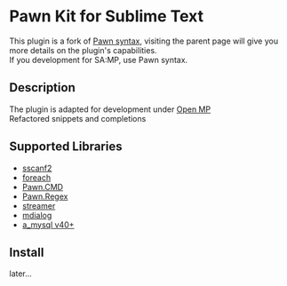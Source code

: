 # Pawn Kit for Sublime Text
This plugin is a fork of [Pawn syntax](https://github.com/Southclaws/pawn-sublime-language), visiting the parent page will give you more details on the plugin's capabilities.  
If you development for SA:MP, use Pawn syntax.

## Description
The plugin is adapted for development under [Open MP](https://www.open.mp/)  
Refactored snippets and completions

## Supported Libraries
-	[sscanf2](https://github.com/Y-Less/sscanf)
-	[foreach](https://github.com/Open-GTO/foreach)
-	[Pawn.CMD](https://github.com/katursis/Pawn.CMD)
-	[Pawn.Regex](https://github.com/katursis/Pawn.Regex)
-	[streamer](https://github.com/samp-incognito/samp-streamer-plugin)
-	[mdialog](https://github.com/Open-GTO/mdialog)
-	[a_mysql v40+](https://github.com/pBlueG/SA-MP-MySQL)

## Install
later...
